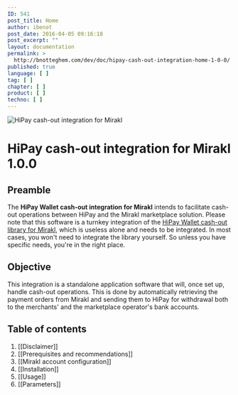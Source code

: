 ```yaml
---
ID: 541
post_title: Home
author: ibenot
post_date: 2016-04-05 09:16:18
post_excerpt: ""
layout: documentation
permalink: >
  http://bnotteghem.com/dev/doc/hipay-cash-out-integration-home-1-0-0/
published: true
language: [ ]
tag: [ ]
chapter: [ ]
product: [ ]
techno: [ ]
---
```

![HiPay cash-out integration for Mirakl](https://github.com/hipay/hipay-wallet-cashout-mirakl-integration/wiki/images/header.jpg)

# HiPay cash-out integration for Mirakl 1.0.0

## Preamble
The **HiPay Wallet cash-out integration for Mirakl** intends to facilitate cash-out operations between HiPay and the Mirakl marketplace solution. Please note that this software is a turnkey integration of the [HiPay Wallet cash-out library for Mirakl][repo-lib], which is useless alone and needs to be integrated. In most cases, you won't need to integrate the library yourself. So unless you have specific needs, you're in the right place.

## Objective
This integration is a standalone application software that will, once set up, handle cash-out operations. This is done by automatically retrieving the payment orders from Mirakl and sending them to HiPay for withdrawal both to the merchants' and the marketplace operator's bank accounts. 

## Table of contents
1. [[Disclaimer]]
2. [[Prerequisites and recommendations]]
3. [[Mirakl account configuration]]
4. [[Installation]]
5. [[Usage]]
6. [[Parameters]]

[repo-lib]: https://github.com/hipay/hipay-wallet-cashout-mirakl-library